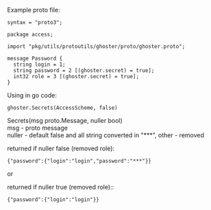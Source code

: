 Example proto file:

```
syntax = "proto3";

package access;

import "pkg/utils/protoutils/ghoster/proto/ghoster.proto";

message Password {
  string login = 1;
  string password = 2 [(ghoster.secret) = true];
  int32 role = 3 [(ghoster.secret) = true];
}
```

Using in go code:
```
ghoster.Secrets(AccessScheme, false)
```
Secrets(msg proto.Message, nuller bool)  
msg - proto message  
nuller - default false and all string converted in "***", other - removed  

returned if nuller false (removed role):
```
{"password":{"login":"login","password":"***"}}
```

or 

returned if nuller true (removed role)::
```
{"password":{"login":"login"}}
```

